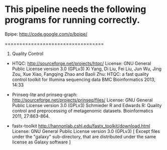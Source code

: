 This pipeline needs the following programs for running correctly.
==================================
Bpipe:
http://code.google.com/p/bpipe/

==================================

1) Quality Control

- HTQC:
http://sourceforge.net/projects/htqc/
License: GNU General Public License version 3.0 (GPLv3)
Xi Yang, Di Liu, Fei Liu, Jun Wu, Jing Zou, Xue Xiao, Fangqing Zhao and Baoli Zhu: HTQC: a fast quality control toolkit for Illumina sequencing data
BMC Bioinformatics 2013, 14:33

- Prinseq-lite and prinseq-graph: 
http://sourceforge.net/projects/prinseq/files/
License: GNU General Public License version 3.0 (GPLv3)
Schmieder R and Edwards R: Quality control and preprocessing of metagenomic datasets. Bioinformatics 2011, 27:863-864.

- fastx-toolkit
http://hannonlab.cshl.edu/fastx_toolkit/download.html
License: GNU General Public License version 3.0 (GPLv3) [ Except files under the "galaxy" sub-directory, that are distributed under the same license as Galaxy software ]

